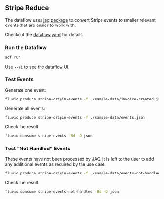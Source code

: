 ## Stripe Reduce

The dataflow uses [jaq package](../../packages/jaq) to convert Stripe events to smaller relevant events that are easier to work with. 

Checkout the [dataflow.yaml](./dataflow.yaml) for details.

### Run the Dataflow

```bash
sdf run
```

Use `--ui` to see the dataflow UI.

### Test Events

Generate one event:

```bash
fluvio produce stripe-origin-events -f ./sample-data/invoice-created.json --raw
```

Generate all events:

```bash
fluvio produce stripe-origin-events -f ./sample-data/events.json
```

Check the result:

```bash
fluvio consume stripe-events -Bd -O json
```

### Test "Not Handled" Events

These events have not been processed by JAQ. It is left to the user to add any additional events as required by the use case.

```bash
fluvio produce stripe-origin-events -f ./sample-data/events-not-handled.json
```

Check the result:

```bash
fluvio consume stripe-events-not-handled -Bd -O json
```